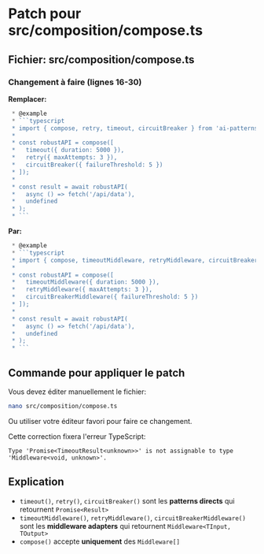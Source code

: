 # Patch pour src/composition/compose.ts

## Fichier: src/composition/compose.ts

### Changement à faire (lignes 16-30)

**Remplacer:**
```typescript
 * @example
 * ```typescript
 * import { compose, retry, timeout, circuitBreaker } from 'ai-patterns';
 *
 * const robustAPI = compose([
 *   timeout({ duration: 5000 }),
 *   retry({ maxAttempts: 3 }),
 *   circuitBreaker({ failureThreshold: 5 })
 * ]);
 *
 * const result = await robustAPI(
 *   async () => fetch('/api/data'),
 *   undefined
 * );
 * ```
```

**Par:**
```typescript
 * @example
 * ```typescript
 * import { compose, timeoutMiddleware, retryMiddleware, circuitBreakerMiddleware } from 'ai-patterns';
 *
 * const robustAPI = compose([
 *   timeoutMiddleware({ duration: 5000 }),
 *   retryMiddleware({ maxAttempts: 3 }),
 *   circuitBreakerMiddleware({ failureThreshold: 5 })
 * ]);
 *
 * const result = await robustAPI(
 *   async () => fetch('/api/data'),
 *   undefined
 * );
 * ```
```

## Commande pour appliquer le patch

Vous devez éditer manuellement le fichier:
```bash
nano src/composition/compose.ts
```

Ou utiliser votre éditeur favori pour faire ce changement.

Cette correction fixera l'erreur TypeScript:
```
Type 'Promise<TimeoutResult<unknown>>' is not assignable to type 'Middleware<void, unknown>'.
```

## Explication

- `timeout()`, `retry()`, `circuitBreaker()` sont les **patterns directs** qui retournent `Promise<Result>`
- `timeoutMiddleware()`, `retryMiddleware()`, `circuitBreakerMiddleware()` sont les **middleware adapters** qui retournent `Middleware<TInput, TOutput>`
- `compose()` accepte **uniquement** des `Middleware[]`
